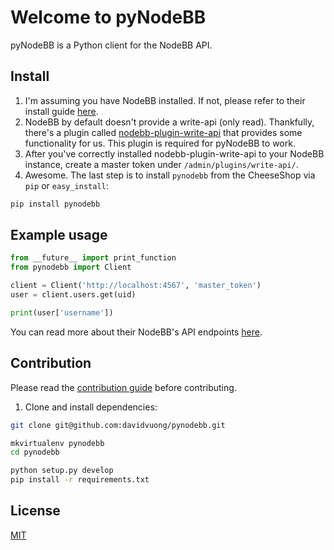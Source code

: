 # Welcome to pyNodeBB

pyNodeBB is a Python client for the NodeBB API.

## Install

1. I'm assuming you have NodeBB installed. If not, please refer to their install guide [here](https://docs.nodebb.org/en/latest/installing/os.html).
1. NodeBB by default doesn't provide a write-api (only read). Thankfully, there's a plugin called [nodebb-plugin-write-api](https://github.com/NodeBB/nodebb-plugin-write-api) that provides some functionality for us. This plugin is required for pyNodeBB to work.
1. After you've correctly installed nodebb-plugin-write-api to your NodeBB instance, create a master token under `/admin/plugins/write-api/`.
1. Awesome. The last step is to install `pynodebb` from the CheeseShop via `pip` or `easy_install`:

  ```bash
  pip install pynodebb
  ```

## Example usage

```python
from __future__ import print_function
from pynodebb import Client

client = Client('http://localhost:4567', 'master_token')
user = client.users.get(uid)

print(user['username'])
```

You can read more about their NodeBB's API endpoints [here](https://github.com/NodeBB/nodebb-plugin-write-api/blob/master/routes/v1/readme.md).

## Contribution

Please read the [contribution guide](https://github.com/davidvuong/pynodebb/blob/master/CONTRIBUTING.md) before contributing.

1. Clone and install dependencies:

  ```bash
  git clone git@github.com:davidvuong/pynodebb.git

  mkvirtualenv pynodebb
  cd pynodebb

  python setup.py develop
  pip install -r requirements.txt
  ```

## License

[MIT](https://github.com/davidvuong/pynodebb/blob/master/LICENSE.md)
